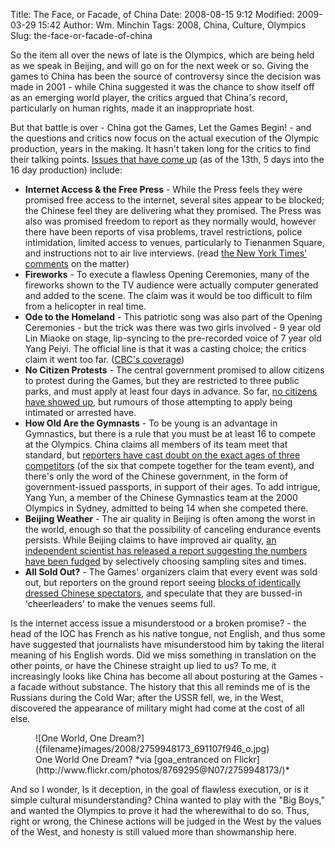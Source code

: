 Title: The Face, or Facade, of China
Date: 2008-08-15 9:12
Modified: 2009-03-29 15:42
Author: Wm. Minchin
Tags: 2008, China, Culture, Olympics
Slug: the-face-or-facade-of-china

So the item all over the news of late is the Olympics, which are being
held as we speak in Beijing, and will go on for the next week or so.
Giving the games to China has been the source of controversy since the
decision was made in 2001 - while China suggested it was the chance to
show itself off as an emerging world player, the critics argued that
China's record, particularly on human rights, made it an inappropriate
host.

But that battle is over - China got the Games, Let the Games Begin! -
and the questions and critics now focus on the actual execution of the
Olympic production, years in the making. It hasn't taken long for the
critics to find their talking points. [Issues that have come
up](http://www.athlists.com/?p=36) (as of the 13th, 5 days into the 16
day production) include:

-   **Internet Access & the Free Press** - While the Press feels they
    were promised free access to the internet, several sites appear to
    be blocked; the Chinese feel they are delivering what they promised.
    The Press was also was promised freedom to report as they normally
    would, however there have been reports of visa problems, travel
    restrictions, police intimidation, limited access to venues,
    particularly to Tienanmen Square, and instructions not to air live
    interviews. (read [the New York Times'
    comments](http://www.nytimes.com/2008/07/21/sports/olympics/21nbc.html?_r=1&pagewanted=all&oref=slogin)
    on the matter)
-   **Fireworks** - To execute a flawless Opening Ceremonies, many of
    the fireworks shown to the TV audience were actually computer
    generated and added to the scene. The claim was it would be too
    difficult to film from a helicopter in real time.
-   **Ode to the Homeland** - This patriotic song was also part of the
    Opening Ceremonies - but the trick was there was two girls
    involved - 9 year old Lin Miaoke on stage, lip-syncing to the
    pre-recorded voice of 7 year old Yang Peiyi. The official line is
    that it was a casting choice; the critics claim it went too far.
    ([CBC's
    coverage](http://www.cbc.ca/arts/tv/story/2008/08/12/olympics-lipsynch.html?ref=rss))
-   **No Citizen Protests** - The central government promised to allow
    citizens to protest during the Games, but they are restricted to
    three public parks, and must apply at least four days in advance. So
    far, [no citizens have showed
    up](http://www.iht.com/articles/2008/08/13/asia/protest.php), but
    rumours of those attempting to apply being intimated or arrested
    have.
-   **How Old Are the Gymnasts** - To be young is an advantage in
    Gymnastics, but there is a rule that you must be at least 16 to
    compete at the Olympics. China claims all members of its team meet
    that standard, but [reporters have cast doubt on the exact ages of
    three
    competitors](http://www.time.com/time/world/article/0,8599,1832312,00.html?imw=Y)
    (of the six that compete together for the team event), and there's
    only the word of the Chinese government, in the form of
    government-issued passports, in support of their ages. To add
    intrigue, Yang Yun, a member of the Chinese Gymnastics team at the
    2000 Olympics in Sydney, admitted to being 14 when she competed
    there.
-   **Beijing Weather** - The air quality in Beijing is often among the
    worst in the world, enough so that the possibility of canceling
    endurance events persists. While Beijing claims to have improved air
    quality, [an independent scientist has released a report suggesting
    the numbers have been
    fudged](http://www.time.com/time/world/article/0,8599,1722450,00.html)
    by selectively choosing sampling sites and times.
-   **All Sold Out?** - The Games' organizers claim that every event was
    sold out, but reporters on the ground report seeing [blocks of
    identically dressed Chinese
    spectators](http://sports.yahoo.com/olympics/beijing/blog/fourth_place_medal/post/Volunteer-fans-fill-the-stands-in-Beijing?urn=oly,100302),
    and speculate that they are bussed-in 'cheerleaders' to make the
    venues seems full.

Is the internet access issue a misunderstood or a broken promise? - the
head of the IOC has French as his native tongue, not English, and thus
some have suggested that journalists have misunderstood him by taking
the literal meaning of his English words. Did we miss something in
translation on the other points, or have the Chinese straight up lied to
us? To me, it increasingly looks like China has become all about
posturing at the Games - a facade without substance. The history that
this all reminds me of is the Russians during the Cold War; after the
USSR fell, we, in the West, discovered the appearance of military might
had come at the cost of all else.

<figure markdown=1>
![One World, One Dream?]({filename}images/2008/2759948173_691107f946_o.jpg)
<figcaption markdown=1>
One World One Dream? *via [goa_entranced on Flickr](http://www.flickr.com/photos/8769295@N07/2759948173/)*
</figcaption>
</figure>

And so I wonder, Is it deception, in the goal of flawless execution, or
is it simple cultural misunderstanding? China wanted to play with the
"Big Boys," and wanted the Olympics to prove it had the wherewithal to
do so. Thus, right or wrong, the Chinese actions will be judged in the
West by the values of the West, and honesty is still valued more than
showmanship here.
